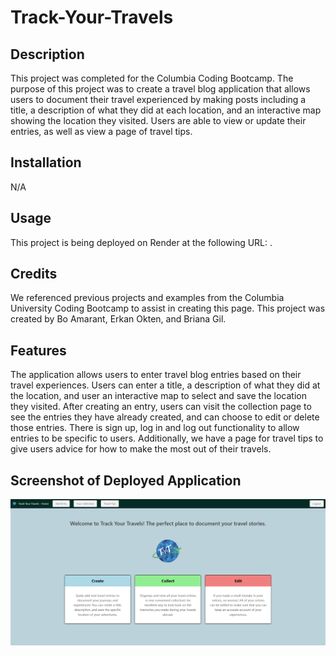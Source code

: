 # Track-Your-Travels

## Description

This project was completed for the Columbia Coding Bootcamp. The purpose of this project was to create a travel blog application that allows users to document their travel experienced by making posts including a title, a description of what they did at each location, and an interactive map showing the location they visited. Users are able to view or update their entries, as well as view a page of travel tips.

## Installation

N/A

## Usage

This project is being deployed on Render at the following URL: [](). 

## Credits

We referenced previous projects and examples from the Columbia University Coding Bootcamp to assist in creating this page. This project was created by Bo Amarant, Erkan Okten, and Briana Gil.

## Features

The application allows users to enter travel blog entries based on their travel experiences. Users can enter a title, a description of what they did at the location, and user an interactive map to select and save the location they visited. After creating an entry, users can visit the collection page to see the entries they have already created, and can choose to edit or delete those entries. There is sign up, log in and log out functionality to allow entries to be specific to users. Additionally, we have a page for travel tips to give users advice for how to make the most out of their travels.

## Screenshot of Deployed Application

![Screenshot of deployed Track Your Travels application](public/images/TrackYourTravelsApplication.png)
